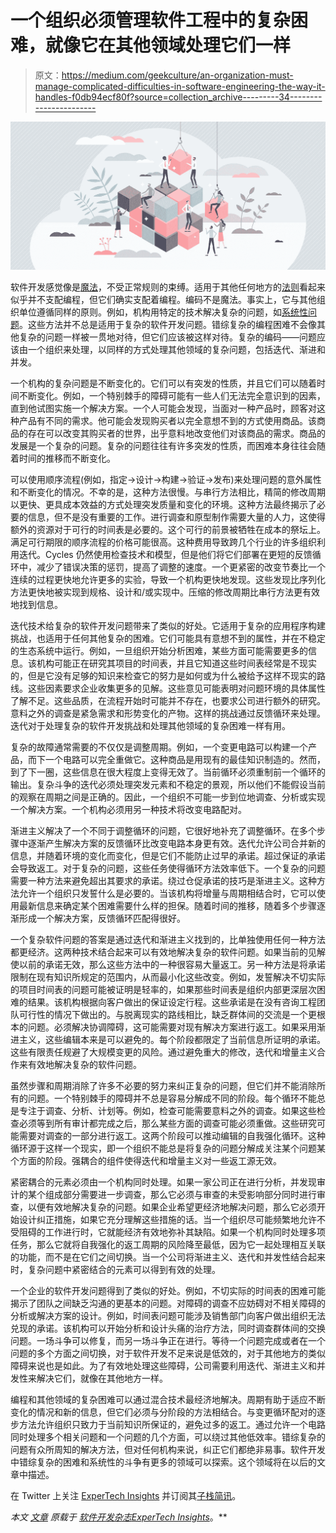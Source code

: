 # 一个组织必须管理软件工程中的复杂困难，就像它在其他领域处理它们一样

> 原文：<https://medium.com/geekculture/an-organization-must-manage-complicated-difficulties-in-software-engineering-the-way-it-handles-f0db94ecf80f?source=collection_archive---------34----------------------->

![](img/eae4f3ff97c480a5bc0400b6d40f5a75.png)

软件开发感觉像是[魔法](/geekculture/the-generally-relevant-rules-apply-to-programming-too-e780a54daf68)，不受正常规则的束缚。适用于其他任何地方的[法则](/geekculture/the-generally-relevant-rules-apply-to-programming-too-e780a54daf68)看起来似乎并不支配编程，但它们确实支配着编程。编码不是魔法。事实上，它与其他组织单位遵循同样的原则。例如，机构用特定的技术解决复杂的问题，如[系统性问题](/geekculture/systemic-problems-in-software-development-are-as-complex-as-they-are-everywhere-else-60cc56e8500f)。这些方法并不总是适用于复杂的软件开发问题。错综复杂的编程困难不会像其他复杂的问题一样被一贯地对待，但它们应该被这样对待。复杂的编码——问题应该由一个组织来处理，以同样的方式处理其他领域的复杂问题，包括迭代、渐进和并发。

一个机构的复杂问题是不断变化的。它们可以有突发的性质，并且它们可以随着时间不断变化。例如，一个特别棘手的障碍可能有一些人们无法完全意识到的因素，直到他试图实施一个解决方案。一个人可能会发现，当面对一种产品时，顾客对这种产品有不同的需求。他可能会发现购买者以完全意想不到的方式使用商品。该商品的存在可以改变其购买者的世界，出乎意料地改变他们对该商品的需求。商品的发展是一个复杂的问题。复杂的问题往往有许多突发的性质，而困难本身往往会随着时间的推移而不断变化。

可以使用顺序流程(例如，指定->设计->构建->验证->发布)来处理问题的意外属性和不断变化的情况。不幸的是，这种方法很慢。与串行方法相比，精简的修改周期以更快、更具成本效益的方式处理突发质量和变化的环境。这种方法最终揭示了必要的信息，但不是没有重要的工作。进行调查和原型制作需要大量的人力，这使得额外的资源对于可行的时间表是必要的。这个可行的前景被牺牲在成本的祭坛上。满足可行期限的顺序流程的价格可能很高。这种费用导致跨几个行业的许多组织利用迭代。Cycles 仍然使用检查技术和模型，但是他们将它们部署在更短的反馈循环中，减少了错误决策的惩罚，提高了调整的速度。一个更紧密的改变节奏比一个连续的过程更快地允许更多的实验，导致一个机构更快地发现。这些发现比序列化方法更快地被实现到规格、设计和/或实现中。压缩的修改周期比串行方法更有效地找到信息。

迭代技术给复杂的软件开发问题带来了类似的好处。它适用于复杂的应用程序构建挑战，也适用于任何其他复杂的困难。它们可能具有意想不到的属性，并在不稳定的生态系统中运行。例如，一旦组织开始分析困难，某些方面可能需要更多的信息。该机构可能正在研究其项目的时间表，并且它知道这些时间表经常是不现实的，但是它没有足够的知识来检查它的努力是如何或为什么被给予这样不现实的路线。这些因素要求企业收集更多的见解。这些意见可能表明对问题环境的具体属性了解不足。这些品质，在流程开始时可能并不存在，也要求公司进行额外的研究。意料之外的调查是紧急需求和形势变化的产物。这样的挑战通过反馈循环来处理。迭代对于处理复杂的软件开发挑战和处理其他领域的复杂困难一样有用。

复杂的故障通常需要的不仅仅是调整周期。例如，一个变更电路可以构建一个产品，而下一个电路可以完全重做它。这种商品是用现有的最佳知识制造的。然而，到了下一圈，这些信息在很大程度上变得无效了。当前循环必须重制前一个循环的输出。复杂斗争的迭代必须处理突发元素和不稳定的景观，所以他们不能假设当前的观察在周期之间是正确的。因此，一个组织不可能一步到位地调查、分析或实现一个解决方案。一个机构必须用另一种技术将改变电路配对。

渐进主义解决了一个不同于调整循环的问题，它很好地补充了调整循环。在多个步骤中逐渐产生解决方案的反馈循环比改变电路本身更有效。迭代允许公司合并新的信息，并随着环境的变化而变化，但是它们不能防止过早的承诺。超过保证的承诺会导致返工。对于复杂的问题，这些任务使得循环方法效率低下。一个复杂的问题需要一种方法来避免超出其要求的承诺。绕过仓促承诺的技巧是渐进主义。这种方法允许一个组织只发誓什么是必要的。当该机构将增量与周期相结合时，它可以使用最新信息来确定某个困难需要什么样的担保。随着时间的推移，随着多个步骤逐渐形成一个解决方案，反馈循环匹配得很好。

一个复杂软件问题的答案是通过迭代和渐进主义找到的，比单独使用任何一种方法都更经济。这两种技术结合起来可以有效地解决复杂的软件问题。如果当前的见解使以前的承诺无效，那么这些方法中的一种很容易大量返工。另一种方法是将承诺限制在现有知识所规定的范围内，从而最小化这些改变。例如，发誓解决不切实际的项目时间表的问题可能被证明是轻率的，如果那些时间表是组织内部更深层次困难的结果。该机构根据向客户做出的保证设定行程。这些承诺是在没有咨询工程团队可行性的情况下做出的。与脱离现实的路线相比，缺乏群体间的交流是一个更根本的问题。必须解决协调障碍，这可能需要对现有解决方案进行返工。如果采用渐进主义，这些编辑本来是可以避免的。每个阶段都限定了当前信息所证明的承诺。这些有限责任规避了大规模变更的风险。通过避免重大的修改，迭代和增量主义合作来有效地解决复杂的软件问题。

虽然步骤和周期消除了许多不必要的努力来纠正复杂的问题，但它们并不能消除所有的问题。一个特别棘手的障碍并不总是容易分解成不同的阶段。每个循环不能总是专注于调查、分析、计划等。例如，检查可能需要意料之外的调查。如果这些检查必须等到所有审计都完成之后，那么某些方面的调查可能必须重做。这些研究可能需要对调查的一部分进行返工。这两个阶段可以推动编辑的自我强化循环。这种循环源于这样一个现实，即一个组织不能总是将复杂的问题分解成关注某个问题某个方面的阶段。强耦合的组件使得迭代和增量主义对一些返工源无效。

紧密耦合的元素必须由一个机构同时处理。如果一家公司正在进行分析，并发现审计的某个组成部分需要进一步调查，那么它必须与审查的未受影响部分同时进行审查，以便有效地解决复杂的问题。如果企业希望更经济地解决问题，那么它必须开始设计纠正措施，如果它充分理解这些措施的话。当一个组织尽可能频繁地允许不受阻碍的工作进行时，它就能经济有效地弥补其缺陷。如果一个机构同时处理多项任务，那么它就将自我强化的返工周期的风险降至最低，因为它一起处理相互关联的功能，而不是在它们之间切换。当一个公司将渐进主义、迭代和并发性结合起来时，复杂问题中紧密结合的元素可以得到有效的处理。

一个企业的软件开发问题得到了类似的好处。例如，不切实际的时间表的困难可能揭示了团队之间缺乏沟通的更基本的问题。对障碍的调查不应妨碍对不相关障碍的分析或解决方案的设计。例如，时间表问题可能涉及销售部门向客户做出组织无法兑现的承诺。该机构可以开始分析和设计头痛的治疗方法，同时调查群体间的交换问题。一场斗争可以修复，而另一场斗争正在进行。等待一个问题完成或者在一个问题的多个方面之间切换，对于软件开发不足来说是低效的，对于其他地方的类似障碍来说也是如此。为了有效地处理这些障碍，公司需要利用迭代、渐进主义和并发性来解决它们，就像在其他地方一样。

编程和其他领域的复杂困难可以通过混合技术最经济地解决。周期有助于适应不断变化的情况和新的信息，但它们必须与分阶段的方法相结合。与变更循环配对的逐步方法允许组织只致力于当前知识所保证的，避免过多的返工。通过允许一个电路同时处理多个相关问题和一个问题的几个方面，可以绕过其他低效率。错综复杂的问题有众所周知的解决方法，但对任何机构来说，纠正它们都绝非易事。软件开发中错综复杂的困难和系统性的斗争有更多的领域可以探索。这个领域将在以后的文章中描述。

在 Twitter 上关注 [ExperTech Insights](https://twitter.com/ExperTechInsght) 并订阅其[子栈简讯](https://expertechinsights.substack.com/)。

*本文* [*文章*](https://content.expertechinsights.com/software/posts/solve-complex-software-problems-w-same-techniques/) *原载于* [*软件开发杂志*](https://content.expertechinsights.com/software/)*[*ExperTech Insights*](https://expertechinsights.com)*。**